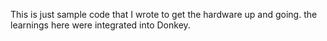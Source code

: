 This is just sample code that I wrote to get the hardware up and going.  the learnings here were integrated into Donkey.
